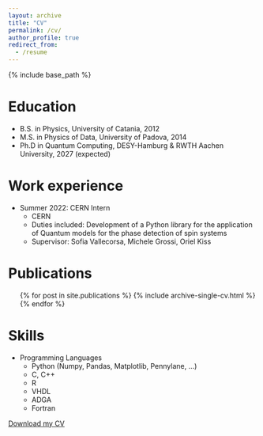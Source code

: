```yaml
---
layout: archive
title: "CV"
permalink: /cv/
author_profile: true
redirect_from:
  - /resume
---
```


{% include base_path %}

Education
======
* B.S. in Physics, University of Catania, 2012
* M.S. in Physics of Data, University of Padova, 2014
* Ph.D in Quantum Computing, DESY-Hamburg & RWTH Aachen University, 2027 (expected)

Work experience
======
* Summer 2022: CERN Intern
  * CERN
  * Duties included: Development of a Python library for the application of Quantum models for the phase detection of spin systems
  * Supervisor: Sofia Vallecorsa, Michele Grossi, Oriel Kiss

Publications
======
  <ul>{% for post in site.publications %}
    {% include archive-single-cv.html %}
  {% endfor %}</ul>
  
Skills
======
* Programming Languages
  * Python (Numpy, Pandas, Matplotlib, Pennylane, ...)
  * C, C++
  * R
  * VHDL
  * ADGA
  * Fortran

[Download my CV](http://saveriomonaco.github.io/files/pdf/CV.pdf)